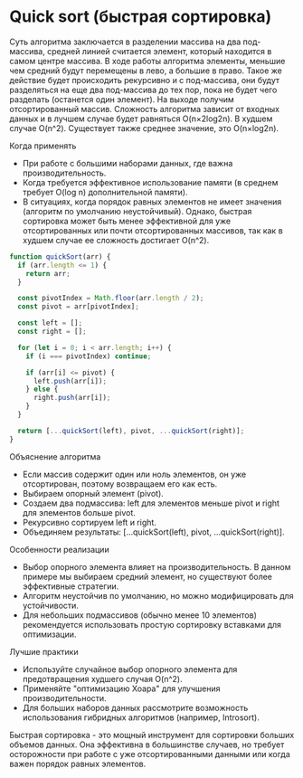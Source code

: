 # Quick sort (быстрая сортировка)
Cуть алгоритма заключается в разделении массива на два под-массива, средней линией считается элемент, который находится в самом центре массива. 
В ходе работы алгоритма элементы, меньшие чем средний будут перемещены в лево, а большие в право. Такое же действие будет происходить рекурсивно и с под-массива, они будут разделяться на еще два под-массива до тех пор, пока не будет чего разделать (останется один элемент). На выходе получим отсортированный массив. 
Сложность алгоритма зависит от входных данных и в лучшем случае будет равняться O(n×2log2n). В худшем случае O(n^2). Существует также среднее значение, это O(n×log2n).

Когда применять
- При работе с большими наборами данных, где важна производительность.
- Когда требуется эффективное использование памяти (в среднем требует O(log n) дополнительной памяти).
- В ситуациях, когда порядок равных элементов не имеет значения (алгоритм по умолчанию неустойчивый).
Однако, быстрая сортировка может быть менее эффективной для уже отсортированных или почти отсортированных массивов, так как в худшем случае ее сложность достигает O(n^2).

```javascript
function quickSort(arr) {
  if (arr.length <= 1) {
    return arr;
  }

  const pivotIndex = Math.floor(arr.length / 2);
  const pivot = arr[pivotIndex];

  const left = [];
  const right = [];

  for (let i = 0; i < arr.length; i++) {
    if (i === pivotIndex) continue;

    if (arr[i] <= pivot) {
      left.push(arr[i]);
    } else {
      right.push(arr[i]);
    }
  }

  return [...quickSort(left), pivot, ...quickSort(right)];
}
```

Объяснение алгоритма
- Если массив содержит один или ноль элементов, он уже отсортирован, поэтому возвращаем его как есть.
- Выбираем опорный элемент (pivot).
- Создаем два подмассива: left для элементов меньше pivot и right для элементов больше pivot.
- Рекурсивно сортируем left и right.
- Объединяем результаты: [...quickSort(left), pivot, ...quickSort(right)].

Особенности реализации
- Выбор опорного элемента влияет на производительность. В данном примере мы выбираем средний элемент, но существуют более эффективные стратегии.
- Алгоритм неустойчив по умолчанию, но можно модифицировать для устойчивости.
- Для небольших подмассивов (обычно менее 10 элементов) рекомендуется использовать простую сортировку вставками для оптимизации.

Лучшие практики
- Используйте случайное выбор опорного элемента для предотвращения худшего случая O(n^2).
- Применяйте "оптимизацию Хоара" для улучшения производительности.
- Для больших наборов данных рассмотрите возможность использования гибридных алгоритмов (например, Introsort).

Быстрая сортировка - это мощный инструмент для сортировки больших объемов данных. Она эффективна в большинстве случаев, но требует осторожности при работе с уже отсортированными данными или когда важен порядок равных элементов.
